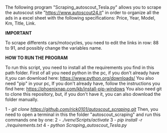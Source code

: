 The following program "Scraping_autoscout_Tesla.py" allows you to scrape the autoscout site "https://www.autoscout24.it" in order to organize all the ads in a excel sheet with the following specifications: Price, Year, Model, Km, Title, Link.

**IMPORTANT**

To scrape differents cars/motocycles, you need to edit the links in row: 88 to 91, and possibly change the variables name.

**HOW TO RUN THE PROGRAM**

To run this script, you need to install all the requirements you find in this path folder.
First of all you need python in the pc, if you don't already have it,you can download here: https://www.python.org/downloads/
You also need "pip" in your pc, If you don't already have, follow the instructions 
you find here: https://phoenixnap.com/kb/install-pip-windows
You also need git to clone this repository, but, if you don't have it, you can also download the folder manually.


1 - *git clone https://github.com/rick0101/autoscout_scraping.git*
Then, you need to open a terminal in this the folder "autoscout_scraping" and run this commands one by one: 
2 - *./venv/Scripts/activate* 
3 - *pip install -r ./requirements.txt*
4 - *python Scraping_autoscout_Tesla.py*

